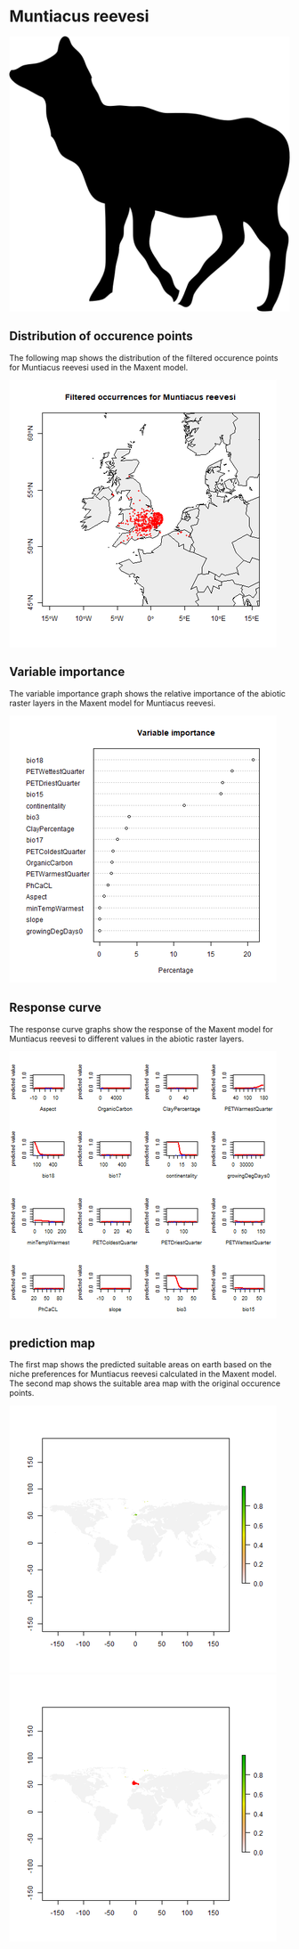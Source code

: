 # Muntiacus reevesi 

![](image_taxa.png) 

## Distribution of occurence points 
The following map shows the distribution of the filtered occurence points for Muntiacus reevesi used in the Maxent model. 

![](occurrences.png)
    
## Variable importance 
The variable importance graph shows the relative importance of the abiotic raster layers in the  Maxent model for Muntiacus reevesi. 

![](valid_maxent_variable_importance.png)
    
## Response curve 
The response curve graphs show the response of the Maxent model for Muntiacus reevesi to different values in the abiotic raster layers. 

![](valid_maxent_response_curve.png)
    
## prediction map 
The first map shows the predicted suitable areas on earth based on the niche preferences for Muntiacus reevesi calculated in the Maxent model. The second map shows the suitable area map with the original occurence points.

![](prediction_map.png)
![](prediction_occurence_map.png)
    
